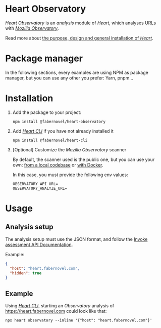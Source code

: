 # Heart Observatory

_Heart Observatory_ is an _analysis_ module of _Heart_, which analyses URLs with _[Mozilla Observatory](https://observatory.mozilla.org/)_.

Read more about [the purpose, design and general installation of _Heart_](https://gitlab.com/fabernovel/heart/-/blob/master/README.md).

# Package manager

In the following sections, every examples are using NPM as package manager, but you can use any other you prefer: Yarn, pnpm...

# Installation

1. Add the package to your project:

    ```shell
    npm install @fabernovel/heart-observatory
    ```

2. Add _[Heart CLI](https://www.npmjs.com/package/@fabernovel/heart-cli)_ if you have not already installed it

    ```shell
    npm install @fabernovel/heart-cli
    ```

3. [Optional] Customize the _Mozilla Observatory_ scanner

    By default, the scanner used is the public one, but you can use your own: [from a local codebase](https://github.com/mozilla/http-observatory#running-a-scan-from-the-local-codebase-without-db-for-continuous-integration) or [with Docker](https://github.com/mozilla/http-observatory#running-a-local-scanner-with-docker).

    In this case, you must provide the following env values:
    ```dotenv
    OBSERVATORY_API_URL=
    OBSERVATORY_ANALYZE_URL=
    ```

# Usage

## Analysis setup

The analysis setup must use the JSON format, and follow the [Invoke assessment API Documentation](https://github.com/mozilla/http-observatory/blob/master/httpobs/docs/api.md#invoke-assessment).

Example:

```json
{
  "host": "heart.fabernovel.com",
  "hidden": true
}
```

## Example

Using _[Heart CLI](https://www.npmjs.com/package/@fabernovel/heart-cli)_, starting an _Observatory_ analysis of https://heart.fabernovel.com could look like that:

```shell
npx heart observatory --inline '{"host": "heart.fabernovel.com"}'
```